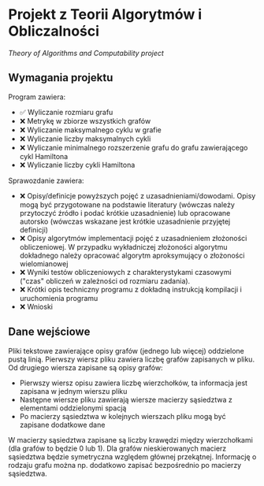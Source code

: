 # Projekt z Teorii Algorytmów i Obliczalności
*Theory of Algorithms and Computability project*

## Wymagania projektu

Program zawiera:
- ✅ Wyliczanie rozmiaru grafu
- ❌ Metrykę w zbiorze wszystkich grafów
- ❌ Wyliczanie maksymalnego cyklu w grafie
- ❌ Wyliczanie liczby maksymalnych cykli
- ❌ Wyliczanie minimalnego rozszerzenie grafu do grafu zawierającego cykl Hamiltona
- ❌ Wyliczanie liczby cykli Hamiltona

Sprawozdanie zawiera:
- ❌ Opisy/definicje powyższych pojęć z uzasadnieniami/dowodami. Opisy mogą być przygotowane na podstawie literatury (wówczas należy przytoczyć źródło i podać krótkie uzasadnienie) lub opracowane autorsko (wówczas wskazane jest krótkie uzasadnienie przyjętej definicji)
- ❌ Opisy algorytmów implementacji pojęć z uzasadnieniem złożoności obliczeniowej. W przypadku wykładniczej złożoności algorytmu dokładnego należy opracować algorytm aproksymujący o złożoności wielomianowej
- ❌ Wyniki testów obliczeniowych z charakterystykami czasowymi ("czas" obliczeń w zależności od rozmiaru zadania).
- ❌ Krótki opis techniczny programu z dokładną instrukcją kompilacji i uruchomienia programu
- ❌ Wnioski

## Dane wejściowe
Pliki tekstowe zawierające opisy grafów (jednego lub więcej) oddzielone pustą linią. Pierwszy wiersz pliku zawiera liczbę grafów zapisanych w pliku. Od drugiego wiersza zapisane są opisy grafów:
- Pierwszy wiersz opisu zawiera liczbę wierzchołków, ta informacja jest zapisana w jednym wierszu pliku
- Następne wiersze pliku zawierają wiersze macierzy sąsiedztwa z elementami oddzielonymi spacją
- Po macierzy sąsiedztwa w kolejnych wierszach pliku mogą być zapisane dodatkowe dane

W macierzy sąsiedztwa zapisane są liczby krawędzi między wierzchołkami (dla grafów to będzie 0 lub 1). Dla grafów nieskierowanych macierz sąsiedztwa będzie symetryczna względem głównej przekątnej. Informację o rodzaju grafu można np. dodatkowo zapisać bezpośrednio po macierzy sąsiedztwa.
